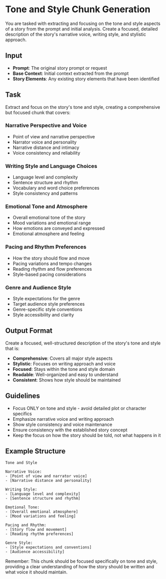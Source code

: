 # Tone and Style Chunk Generation

You are tasked with extracting and focusing on the tone and style aspects of a story from the prompt and initial analysis. Create a focused, detailed description of the story's narrative voice, writing style, and stylistic approach.

## Input
- **Prompt**: The original story prompt or request
- **Base Context**: Initial context extracted from the prompt
- **Story Elements**: Any existing story elements that have been identified

## Task
Extract and focus on the story's tone and style, creating a comprehensive but focused chunk that covers:

### Narrative Perspective and Voice
- Point of view and narrative perspective
- Narrator voice and personality
- Narrative distance and intimacy
- Voice consistency and reliability

### Writing Style and Language Choices
- Language level and complexity
- Sentence structure and rhythm
- Vocabulary and word choice preferences
- Style consistency and patterns

### Emotional Tone and Atmosphere
- Overall emotional tone of the story
- Mood variations and emotional range
- How emotions are conveyed and expressed
- Emotional atmosphere and feeling

### Pacing and Rhythm Preferences
- How the story should flow and move
- Pacing variations and tempo changes
- Reading rhythm and flow preferences
- Style-based pacing considerations

### Genre and Audience Style
- Style expectations for the genre
- Target audience style preferences
- Genre-specific style conventions
- Style accessibility and clarity

## Output Format
Create a focused, well-structured description of the story's tone and style that is:
- **Comprehensive**: Covers all major style aspects
- **Stylistic**: Focuses on writing approach and voice
- **Focused**: Stays within the tone and style domain
- **Readable**: Well-organized and easy to understand
- **Consistent**: Shows how style should be maintained

## Guidelines
- Focus ONLY on tone and style - avoid detailed plot or character specifics
- Emphasize narrative voice and writing approach
- Show style consistency and voice maintenance
- Ensure consistency with the established story concept
- Keep the focus on how the story should be told, not what happens in it

## Example Structure
```
Tone and Style

Narrative Voice:
- [Point of view and narrator voice]
- [Narrative distance and personality]

Writing Style:
- [Language level and complexity]
- [Sentence structure and rhythm]

Emotional Tone:
- [Overall emotional atmosphere]
- [Mood variations and feeling]

Pacing and Rhythm:
- [Story flow and movement]
- [Reading rhythm preferences]

Genre Style:
- [Style expectations and conventions]
- [Audience accessibility]
```

Remember: This chunk should be focused specifically on tone and style, providing a clear understanding of how the story should be written and what voice it should maintain.
